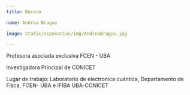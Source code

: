 ```yaml
---
title: Decana

name: Andrea Bragas

image: static/ccpexactas/img/AndreaBragas.jpg

---
```


Profesora asociada exclusiva FCEN - UBA


Investigadora Principal de CONICET


Lugar de trabajo: Laboratorio de electronica cuántica, 
Departamento de Físca, FCEN- UBA e IFIBA UBA-CONICET